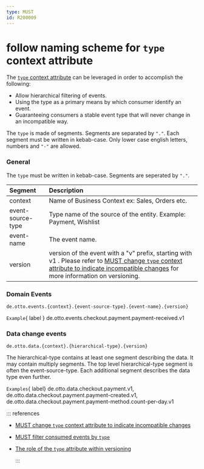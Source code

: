 ```yaml
---
type: MUST
id: R200009
---
```


# follow naming scheme for `type` context attribute

The [`type` context attribute](https://github.com/cloudevents/spec/blob/v1.0.2/cloudevents/spec.md#type) can be leveraged in order to accomplish the following:

- Allow hierarchical filtering of events.
- Using the type as a primary means by which consumer identify an event.
- Guaranteeing consumers a stable event type that will never change in an incompatible way.

The `type` is made of segments. Segments are separated by `"."`. Each segment must be written in kebab-case. Only lower case english letters, numbers and `"-"` are allowed.

### General

The `type` must be written in kebab-case. Segments are seperated by `"."`.

| Segment           | Description                                                                                                                                                                                                 |
| :---------------- | :---------------------------------------------------------------------------------------------------------------------------------------------------------------------------------------------------------- |
| context           | Name of Business Context ex: Sales, Orders etc.                                                                                                                                                             |
| event-source-type | Type name of the source of the entity. Example: Payment, Wishlist                                                                                                                                           |
| event-name        | The event name.                                                                                                                                                                                             |
| version           | version of the event with a "v" prefix, starting with v1 . Please refer to [MUST change `type` context attribute to indicate incompatible changes](@guidelines/R200014) for more information on versioning. |

### Domain Events

```text
de.otto.events.{context}.{event-source-type}.{event-name}.{version}
```

`Example`{ label } de.otto.events.checkout.payment.payment-received.v1

### Data change events

```text
de.otto.data.{context}.{hierarchical-type}.{version}
```

The hierarchical-type contains at least one segment describing the data. It may contain multiply segments. The top level hierarchical-type segment is often the event-source-type. Each additional segment describes the data type even further.

`Examples`{ label} de.otto.data.checkout.payment.v1, de.otto.data.checkout.payment.payment-created.v1, de.otto.data.checkout.payment.payment-method.count-per-day.v1

::: references

- [MUST change `type` context attribute to indicate incompatible changes](@guidelines/R200014)
- [MUST filter consumed events by `type`](@guidelines/R200015)
- [The role of the `type` attribute within versioning](https://github.com/cloudevents/spec/blob/v1.0.2/cloudevents/primer.md#the-role-of-the-type-attribute-within-versioning)

  :::

